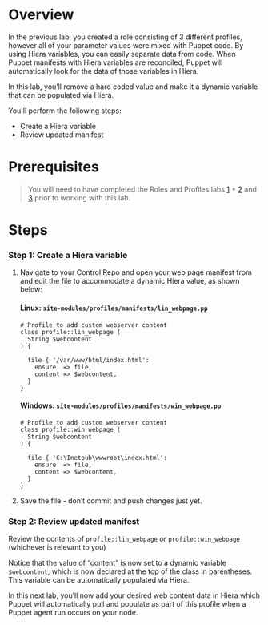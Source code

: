 # Overview

In the previous lab, you created a role consisting of 3 different profiles, however all of your parameter values were mixed with Puppet code. By using Hiera variables, you can easily separate data from code. When Puppet manifests with Hiera variables are reconciled, Puppet will automatically look for the data of those variables in Hiera. 

In this lab, you’ll remove a hard coded value and make it a dynamic variable that can be populated via Hiera.

You'll perform the following steps:

* Create a Hiera variable
* Review updated manifest

# Prerequisites

> You will need to have completed the Roles and Profiles labs <a href="https://puppet-enterprise-guide.com/labs/lab-build-a-role.html" target="_blank">1</a> + <a href="https://puppet-enterprise-guide.com/labs/lab-apply-role-configuration.html" target="_blank">2</a> and <a href="https://puppet-enterprise-guide.com/labs/lab-add-to-your-role.html" target="_blank">3</a> prior to working with this lab.

# Steps

### Step 1: Create a Hiera variable

1. Navigate to your Control Repo and open your web page manifest from and edit the file to accommodate a dynamic Hiera value, as shown below: 

    #### Linux: `site-modules/profiles/manifests/lin_webpage.pp`

    ```puppet
    # Profile to add custom webserver content
    class profile::lin_webpage (
      String $webcontent
    ) {

      file { '/var/www/html/index.html':
        ensure  => file,
        content => $webcontent,
      }
    }
    ```

    #### Windows: `site-modules/profiles/manifests/win_webpage.pp`

    ```puppet
    # Profile to add custom webserver content  
    class profile::win_webpage (
      String $webcontent
    ) {

      file { 'C:\Inetpub\wwwroot\index.html':
        ensure  => file,
        content => $webcontent,
      }
    }
    ```



2. Save the file - don’t commit and push changes just yet.

### Step 2: Review updated manifest

Review the contents of `profile::lin_webpage` _or_ `profile::win_webpage `(whichever is relevant to you)

Notice that the value of “content” is now set to a dynamic variable `$webcontent`, which is now declared at the top of the class in parentheses. This variable can be automatically populated via Hiera. 

In this next lab, you’ll now add your desired web content data in Hiera which Puppet will automatically pull and populate as part of this profile when a Puppet agent run occurs on your node. 
